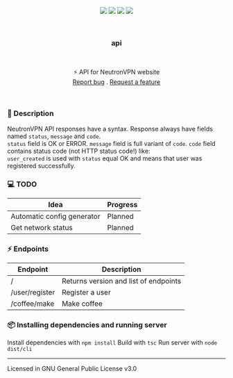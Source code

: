 <p align="center">
<img src="https://img.shields.io/github/contributors/neutronvpn/api.svg?style=for-the-badge"/>
<img src="https://img.shields.io/github/forks/neutronvpn/api.svg?style=for-the-badge"/>
<img src="https://img.shields.io/github/stars/neutronvpn/api.svg?style=for-the-badge"/>
<img src="https://img.shields.io/github/issues/neutronvpn/api.svg?style=for-the-badge"/>
</p>
<br />
  <h3 align="center">api</h3>
  <br />
  <p align="center">
  ⚡ API for NeutronVPN website
  <br />
  <a href="https://github.com/neutronvpn/api/issues">Report bug</a>
  .
  <a href="https://github.com/neutronvpn/api/issues">Request a feature</a>
  </p>
<br />

### 🤔 Description
NeutronVPN API responses have a syntax. Response always have fields named `status`, `message` and `code`.
<br /> `status` field is OK or ERROR. `message` field is full variant of `code`. `code` field contains status code (not HTTP status code!) like:
<br />`user_created` is used with `status` equal OK and means that user was registered successfully.
### 💻 TODO
| Idea | Progress |
| ------ | ----------- |
| Automatic config generator | Planned |
| Get network status | Planned |

### ⚡ Endpoints
| Endpoint | Description |
| ------ | ------------------ |
| / | Returns version and list of endpoints |
| /user/register | Register a user |
| /coffee/make | Make coffee |

### 📦 Installing dependencies and running server
Install dependencies with `npm install`
Build with `tsc`
Run server with `node dist/cli`

***

Licensed in GNU General Public License v3.0 
